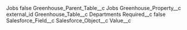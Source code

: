 <?xml version="1.0" encoding="UTF-8"?>
<CustomMetadata xmlns="http://soap.sforce.com/2006/04/metadata" xmlns:xsi="http://www.w3.org/2001/XMLSchema-instance" xmlns:xsd="http://www.w3.org/2001/XMLSchema">
    <label>Jobs</label>
    <protected>false</protected>
    <values>
        <field>Greenhouse_Parent_Table__c</field>
        <value xsi:type="xsd:string">Jobs</value>
    </values>
    <values>
        <field>Greenhouse_Property__c</field>
        <value xsi:type="xsd:string">external_id</value>
    </values>
    <values>
        <field>Greenhouse_Table__c</field>
        <value xsi:type="xsd:string">Departments</value>
    </values>
    <values>
        <field>Required__c</field>
        <value xsi:type="xsd:boolean">false</value>
    </values>
    <values>
        <field>Salesforce_Field__c</field>
        <value xsi:nil="true"/>
    </values>
    <values>
        <field>Salesforce_Object__c</field>
        <value xsi:nil="true"/>
    </values>
    <values>
        <field>Value__c</field>
        <value xsi:nil="true"/>
    </values>
</CustomMetadata>
